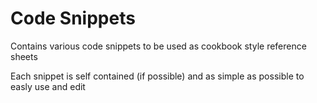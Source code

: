 # Code Snippets
<p> Contains various code snippets to be used as cookbook style reference sheets
<p> Each snippet is self contained (if possible) and as simple as possible to easly use and edit